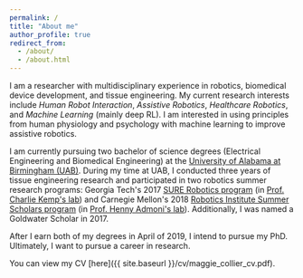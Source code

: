 ```yaml
---
permalink: /
title: "About me"
author_profile: true
redirect_from:
  - /about/
  - /about.html
---
```


I am a researcher with multidisciplinary experience in robotics, biomedical device development, and tissue engineering.
My current research interests include *Human Robot Interaction*, *Assistive Robotics*, *Healthcare Robotics*, and *Machine Learning* (mainly deep RL). I am interested in using principles from human physiology and psychology with machine learning to improve assistive robotics.

I am currently pursuing two bachelor of science degrees (Electrical Engineering and Biomedical Engineering) at the [University of Alabama at Birmingham (UAB)](http://www.uab.edu/home/).
During my time at UAB, I conducted three years of tissue engineering research and participated in two robotics summer research programs: Georgia Tech's 2017 [SURE Robotics program](http://sure.robotics.gatech.edu/) (in [Prof. Charlie Kemp's lab](http://pwp.gatech.edu/hrl/about/)) and Carnegie Mellon's 2018 [Robotics Institute Summer Scholars program](https://riss.ri.cmu.edu/) (in [Prof. Henny Admoni's lab](http://harp.ri.cmu.edu/)). Additionally, I was named a Goldwater Scholar in 2017.

After I earn both of my degrees in April of 2019, I intend to pursue my PhD. Ultimately, I want to pursue a career in research.

You can view my CV [here]({{ site.baseurl }}/cv/maggie_collier_cv.pdf).
